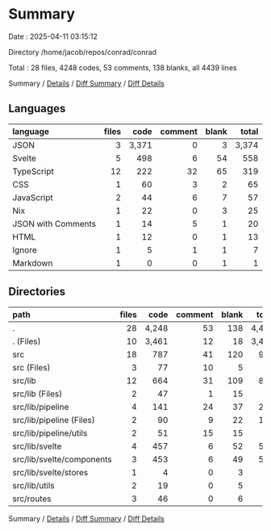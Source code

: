 # Summary

Date : 2025-04-11 03:15:12

Directory /home/jacob/repos/conrad/conrad

Total : 28 files,  4248 codes, 53 comments, 138 blanks, all 4439 lines

Summary / [Details](details.md) / [Diff Summary](diff.md) / [Diff Details](diff-details.md)

## Languages
| language | files | code | comment | blank | total |
| :--- | ---: | ---: | ---: | ---: | ---: |
| JSON | 3 | 3,371 | 0 | 3 | 3,374 |
| Svelte | 5 | 498 | 6 | 54 | 558 |
| TypeScript | 12 | 222 | 32 | 65 | 319 |
| CSS | 1 | 60 | 3 | 2 | 65 |
| JavaScript | 2 | 44 | 6 | 7 | 57 |
| Nix | 1 | 22 | 0 | 3 | 25 |
| JSON with Comments | 1 | 14 | 5 | 1 | 20 |
| HTML | 1 | 12 | 0 | 1 | 13 |
| Ignore | 1 | 5 | 1 | 1 | 7 |
| Markdown | 1 | 0 | 0 | 1 | 1 |

## Directories
| path | files | code | comment | blank | total |
| :--- | ---: | ---: | ---: | ---: | ---: |
| . | 28 | 4,248 | 53 | 138 | 4,439 |
| . (Files) | 10 | 3,461 | 12 | 18 | 3,491 |
| src | 18 | 787 | 41 | 120 | 948 |
| src (Files) | 3 | 77 | 10 | 5 | 92 |
| src/lib | 12 | 664 | 31 | 109 | 804 |
| src/lib (Files) | 2 | 47 | 1 | 15 | 63 |
| src/lib/pipeline | 4 | 141 | 24 | 37 | 202 |
| src/lib/pipeline (Files) | 2 | 90 | 9 | 22 | 121 |
| src/lib/pipeline/utils | 2 | 51 | 15 | 15 | 81 |
| src/lib/svelte | 4 | 457 | 6 | 52 | 515 |
| src/lib/svelte/components | 3 | 453 | 6 | 49 | 508 |
| src/lib/svelte/stores | 1 | 4 | 0 | 3 | 7 |
| src/lib/utils | 2 | 19 | 0 | 5 | 24 |
| src/routes | 3 | 46 | 0 | 6 | 52 |

Summary / [Details](details.md) / [Diff Summary](diff.md) / [Diff Details](diff-details.md)